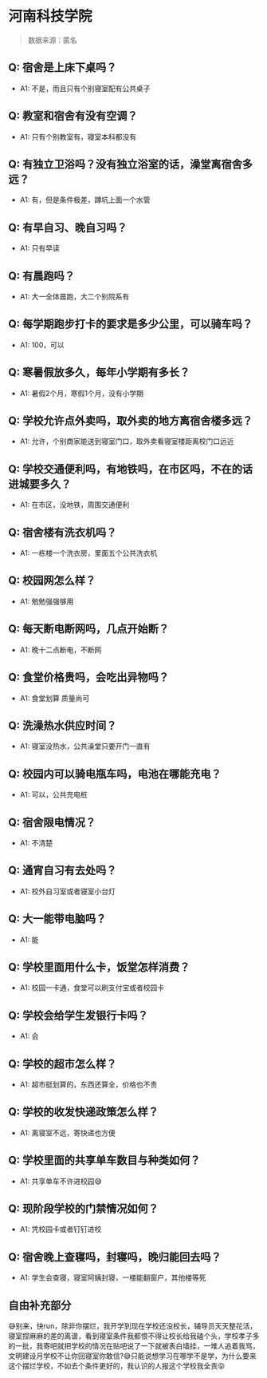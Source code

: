 # 河南科技学院

> 数据来源：匿名

## Q: 宿舍是上床下桌吗？

- A1: 不是，而且只有个别寝室配有公共桌子

## Q: 教室和宿舍有没有空调？

- A1: 只有个别教室有，寝室本科都没有

## Q: 有独立卫浴吗？没有独立浴室的话，澡堂离宿舍多远？

- A1: 有，但是条件极差，蹲坑上面一个水管

## Q: 有早自习、晚自习吗？

- A1: 只有早读

## Q: 有晨跑吗？

- A1: 大一全体晨跑，大二个别院系有

## Q: 每学期跑步打卡的要求是多少公里，可以骑车吗？

- A1: 100，可以

## Q: 寒暑假放多久，每年小学期有多长？

- A1: 暑假2个月，寒假1个月，没有小学期

## Q: 学校允许点外卖吗，取外卖的地方离宿舍楼多远？

- A1: 允许，个别商家能送到寝室门口，取外卖看寝室楼距离校门口远近

## Q: 学校交通便利吗，有地铁吗，在市区吗，不在的话进城要多久？

- A1: 在市区，没地铁，周围交通便利

## Q: 宿舍楼有洗衣机吗？

- A1: 一栋楼一个洗衣房，里面五个公共洗衣机

## Q: 校园网怎么样？

- A1: 勉勉强强够用

## Q: 每天断电断网吗，几点开始断？

- A1: 晚十二点断电，不断网

## Q: 食堂价格贵吗，会吃出异物吗？

- A1: 食堂划算 质量尚可

## Q: 洗澡热水供应时间？

- A1: 寝室没热水，公共澡堂只要开门一直有

## Q: 校园内可以骑电瓶车吗，电池在哪能充电？

- A1: 可以，公共充电桩

## Q: 宿舍限电情况？

- A1: 不清楚

## Q: 通宵自习有去处吗？

- A1: 校外自习室或者寝室小台灯

## Q: 大一能带电脑吗？

- A1: 能

## Q: 学校里面用什么卡，饭堂怎样消费？

- A1: 校园一卡通，食堂可以刷支付宝或者校园卡

## Q: 学校会给学生发银行卡吗？

- A1: 会

## Q: 学校的超市怎么样？

- A1: 超市挺划算的，东西还算全，价格也不贵

## Q: 学校的收发快递政策怎么样？

- A1: 离寝室不远，寄快递也方便

## Q: 学校里面的共享单车数目与种类如何？

- A1: 共享单车不许进校园😅

## Q: 现阶段学校的门禁情况如何？

- A1: 凭校园卡或者钉钉进校

## Q: 宿舍晚上查寝吗，封寝吗，晚归能回去吗？

- A1: 学生会查寝，寝室阿姨封寝，一楼能翻窗户，其他楼等死

## 自由补充部分

😅别来，快run，除非你摆烂，我开学到现在学校还没校长，辅导员天天整花活，寝室捏麻麻的差的离谱，看到寝室条件我都恨不得让校长给我磕个头，学校孝子多的一批，我寄吧就把学校的情况在贴吧说了一下就被表白墙挂，一堆人追着我骂，文明建设月学校不让你回寝室你敢信?😅只能说想学习在哪学不是学，为什么要来这个摆烂学校，不如去个条件更好的，我认识的人报这个学校我全责😝